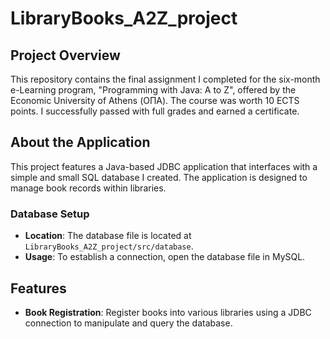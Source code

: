 # LibraryBooks_A2Z_project

## Project Overview

This repository contains the final assignment I completed for the six-month e-Learning program, "Programming with Java: A to Z", offered by the Economic University of Athens (ΟΠΑ). The course was worth 10 ECTS points. I successfully passed with full grades and earned a certificate.

## About the Application

This project features a Java-based JDBC application that interfaces with a simple and small SQL database I created. The application is designed to manage book records within libraries.

### Database Setup

- **Location**: The database file is located at `LibraryBooks_A2Z_project/src/database`.
- **Usage**: To establish a connection, open the database file in MySQL.

## Features

- **Book Registration**: Register books into various libraries using a JDBC connection to manipulate and query the database.
